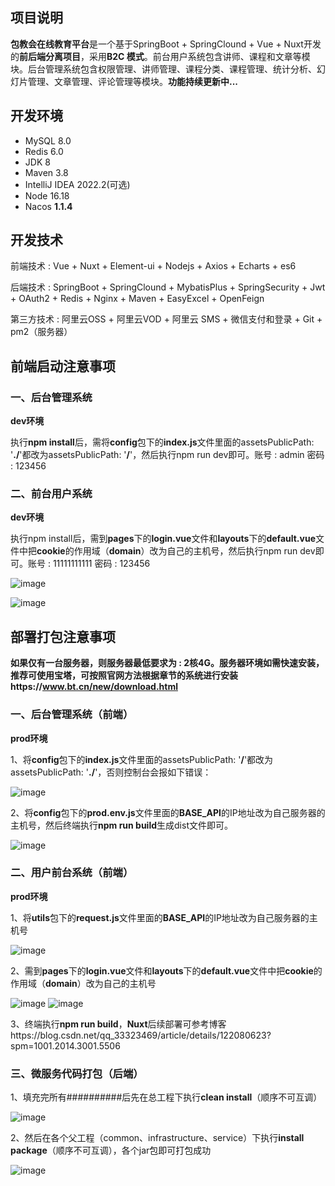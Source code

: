 ## 项目说明

**包教会在线教育平台**是一个基于SpringBoot + SpringClound + Vue + Nuxt开发的**前后端分离项目**，采用**B2C 模式**。前台用户系统包含讲师、课程和文章等模块。后台管理系统包含权限管理、讲师管理、课程分类、课程管理、统计分析、幻灯片管理、文章管理、评论管理等模块。**功能持续更新中...**

## 开发环境

- MySQL 8.0
- Redis 6.0
- JDK 8
- Maven 3.8
- IntelliJ IDEA 2022.2(可选)
- Node 16.18
- Nacos **1.1.4**

## 开发技术

前端技术 : Vue + Nuxt + Element-ui + Nodejs + Axios + Echarts + es6

后端技术 : SpringBoot + SpringClound + MybatisPlus + SpringSecurity + Jwt + OAuth2 + Redis + Nginx + Maven + EasyExcel + OpenFeign

第三方技术 : 阿里云OSS + 阿里云VOD + 阿里云 SMS + 微信支付和登录 + Git + pm2（服务器）

## 前端启动注意事项

### 一、后台管理系统

**dev环境**

执行**npm install**后，需将**config**包下的**index.js**文件里面的assetsPublicPath: '**./**'都改为assetsPublicPath: '**/**'，然后执行npm run dev即可。账号 : admin 密码 : 123456

### 二、前台用户系统

**dev环境**

执行npm install后，需到**pages**下的**login.vue**文件和**layouts**下的**default.vue**文件中把**cookie**的作用域（**domain**）改为自己的主机号，然后执行npm run dev即可。账号 : 11111111111 密码 : 123456

![image](https://github.com/ISabigbug/online_education/assets/121659902/73a040e0-2225-45f3-ab02-85e736b7135e)

![image](https://github.com/ISabigbug/online_education/assets/121659902/14e1e8ac-dd23-4bc4-80d8-ede9354ec2af)

## 部署打包注意事项

**如果仅有一台服务器，则服务器最低要求为 : 2核4G。服务器环境如需快速安装，推荐可使用宝塔，可按照官网方法根据章节的系统进行安装https://www.bt.cn/new/download.html**

### 一、后台管理系统（前端）

**prod环境**

1、将**config**包下的**index.js**文件里面的assetsPublicPath: '**/**'都改为assetsPublicPath: '**./**'，否则控制台会报如下错误：

![image](https://github.com/ISabigbug/online_education/assets/121659902/9571d30a-1b16-4c1a-99d5-1e5ad2ac7b82)

2、将**config**包下的**prod.env.js**文件里面的**BASE_API**的IP地址改为自己服务器的主机号，然后终端执行**npm run build**生成dist文件即可。

![image](https://github.com/ISabigbug/online_education/assets/121659902/35a20e14-3f84-4770-b0cc-01535817737f)

### 二、用户前台系统（前端）

**prod环境**

1、将**utils**包下的**request.js**文件里面的**BASE_API**的IP地址改为自己服务器的主机号

![image](https://github.com/ISabigbug/online_education/assets/121659902/5479a2f2-2285-4d86-a557-b6339c4af87f)

2、需到**pages**下的**login.vue**文件和**layouts**下的**default.vue**文件中把**cookie**的作用域（**domain**）改为自己的主机号

![image](https://github.com/ISabigbug/online_education/assets/121659902/73a040e0-2225-45f3-ab02-85e736b7135e)
![image](https://github.com/ISabigbug/online_education/assets/121659902/14e1e8ac-dd23-4bc4-80d8-ede9354ec2af)

3、终端执行**npm run build**，**Nuxt**后续部署可参考博客https://blog.csdn.net/qq_33323469/article/details/122080623?spm=1001.2014.3001.5506

### 三、微服务代码打包（后端）

1、填充完所有##########后先在总工程下执行**clean install**（顺序不可互调）

![image](https://github.com/ISabigbug/online_education/assets/121659902/408d236e-4f0a-4ee0-badd-fb15e9d8f0af)

2、然后在各个父工程（common、infrastructure、service）下执行**install package**（顺序不可互调），各个jar包即可打包成功

![image](https://github.com/ISabigbug/online_education/assets/121659902/46bee9a6-ce41-4af1-9f98-e8883027c446)

